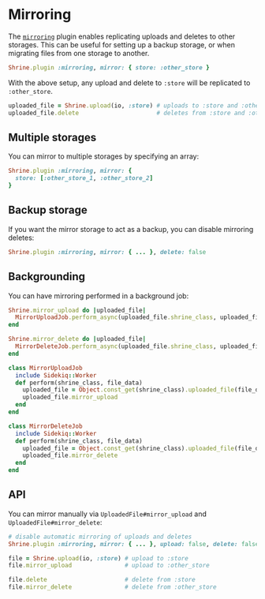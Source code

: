 # Mirroring

The [`mirroring`][mirroring] plugin enables replicating uploads and deletes to
other storages. This can be useful for setting up a backup storage, or when
migrating files from one storage to another.

```rb
Shrine.plugin :mirroring, mirror: { store: :other_store }
```

With the above setup, any upload and delete to `:store` will be replicated to
`:other_store`.

```rb
uploaded_file = Shrine.upload(io, :store) # uploads to :store and :other_store
uploaded_file.delete                      # deletes from :store and :other_store
```

## Multiple storages

You can mirror to multiple storages by specifying an array:

```rb
Shrine.plugin :mirroring, mirror: {
  store: [:other_store_1, :other_store_2]
}
```

## Backup storage

If you want the mirror storage to act as a backup, you can disable mirroring
deletes:

```rb
Shrine.plugin :mirroring, mirror: { ... }, delete: false
```

## Backgrounding

You can have mirroring performed in a background job:

```rb
Shrine.mirror_upload do |uploaded_file|
  MirrorUploadJob.perform_async(uploaded_file.shrine_class, uploaded_file.data)
end

Shrine.mirror_delete do |uploaded_file|
  MirrorDeleteJob.perform_async(uploaded_file.shrine_class, uploaded_file.data)
end
```
```rb
class MirrorUploadJob
  include Sidekiq::Worker
  def perform(shrine_class, file_data)
    uploaded_file = Object.const_get(shrine_class).uploaded_file(file_data)
    uploaded_file.mirror_upload
  end
end
```
```rb
class MirrorDeleteJob
  include Sidekiq::Worker
  def perform(shrine_class, file_data)
    uploaded_file = Object.const_get(shrine_class).uploaded_file(file_data)
    uploaded_file.mirror_delete
  end
end
```

## API

You can mirror manually via `UploadedFile#mirror_upload` and
`UploadedFile#mirror_delete`:

```rb
# disable automatic mirroring of uploads and deletes
Shrine.plugin :mirroring, mirror: { ... }, upload: false, delete: false
```
```rb
file = Shrine.upload(io, :store) # upload to :store
file.mirror_upload               # upload to :other_store

file.delete                      # delete from :store
file.mirror_delete               # delete from :other_store
```

[mirroring]: /lib/shrine/plugins/mirroring.rb

